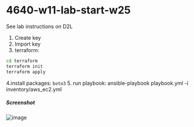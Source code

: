# 4640-w11-lab-start-w25

See lab instructions on D2L

1. Create key
2. Import key
3. terraform:
```bash
cd terraform
terraform init
terraform apply
```
4.install packages:
`boto3`
5. run playbook:
ansible-playbook playbook.yml -i inventory/aws_ec2.yml 

##### Screenshot
![image](https://github.com/user-attachments/assets/d77a5e01-80c4-4594-a2e7-227defeacd41)

